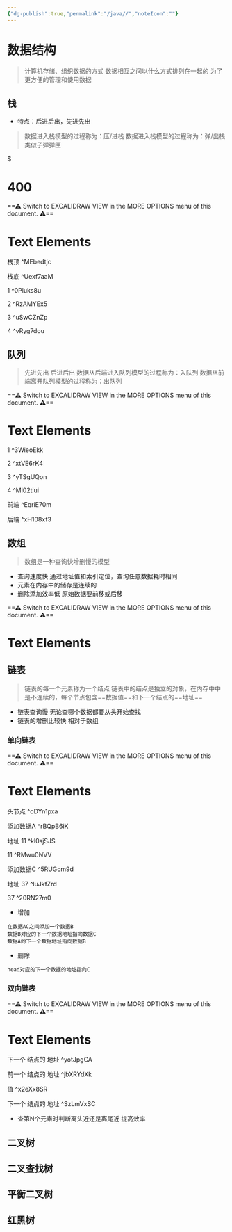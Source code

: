 ```yaml
---
{"dg-publish":true,"permalink":"/java//","noteIcon":""}
---
```


# 数据结构

> 计算机存储、组织数据的方式
> 数据相互之间以什么方式排列在一起的
> 为了更方便的管理和使用数据

## 栈
- 特点：后进后出，先进先出
>数据进入栈模型的过程称为：压/进栈
>数据进入栈模型的过程称为：弹/出栈
>类似子弹弹匣

<div class="transclusion internal-embed is-loaded"><div class="markdown-embed">

$<div class="markdown-embed-title">

# 400

</div>



==⚠  Switch to EXCALIDRAW VIEW in the MORE OPTIONS menu of this document. ⚠==


# Text Elements
栈顶 ^MEbedtjc

栈底 ^Uexf7aaM

1 ^0Pluks8u

2 ^RzAMYEx5

3 ^uSwCZnZp

4 ^vRyg7dou



</div></div>



## 队列
>先进先出 后进后出
>数据从后端进入队列模型的过程称为：入队列
>数据从前端离开队列模型的过程称为：出队列

<div class="transclusion internal-embed is-loaded"><div class="markdown-embed">




==⚠  Switch to EXCALIDRAW VIEW in the MORE OPTIONS menu of this document. ⚠==


# Text Elements
1 ^3WieoEkk

2 ^xtVE6rK4

3 ^yTSgUQon

4 ^Ml02tiui

前端 ^EqriE70m

后端 ^xH108xf3



</div></div>





## 数组
>数组是一种查询快增删慢的模型
- 查询速度快 通过地址值和索引定位，查询任意数据耗时相同
- 元素在内存中的储存是连续的
- 删除添加效率低 原始数据要前移或后移


<div class="transclusion internal-embed is-loaded"><div class="markdown-embed">




==⚠  Switch to EXCALIDRAW VIEW in the MORE OPTIONS menu of this document. ⚠==


# Text Elements


</div></div>




## 链表
>链表的每一个元素称为一个结点
>链表中的结点是独立的对象，在内存中中是不连续的，每个节点包含==数据值==和下一个结点的==地址==
- 链表查询慢 无论查哪个数据都要从头开始查找
- 链表的增删比较快 相对于数组

### 单向链表

<div class="transclusion internal-embed is-loaded"><div class="markdown-embed">




==⚠  Switch to EXCALIDRAW VIEW in the MORE OPTIONS menu of this document. ⚠==


# Text Elements
头节点 ^oDYn1pxa

添加数据A ^rBQpB6iK

地址 11 ^kl0sjSJS

11 ^RMwu0NVV

添加数据C ^5RUGcm9d

地址 37  ^luJkfZrd

37 ^20RN27m0



</div></div>

- 增加
```
在数据AC之间添加一个数据B 
数据B对应的下一个数据地址指向数据C 
数据A的下一个数据地址指向数据B
```
- 删除
```
head对应的下一个数据的地址指向C
```

### 双向链表

<div class="transclusion internal-embed is-loaded"><div class="markdown-embed">




==⚠  Switch to EXCALIDRAW VIEW in the MORE OPTIONS menu of this document. ⚠==


# Text Elements
下一个
结点的
地址 ^yotJpgCA

前一个
结点的
地址 ^jbXRYdXk

值 ^x2eXx8SR

下一个
结点的
地址 ^SzLmVxSC



</div></div>

- 查第N个元素时判断离头近还是离尾近 提高效率

## 二叉树



## 二叉查找树



## 平衡二叉树



## 红黑树
